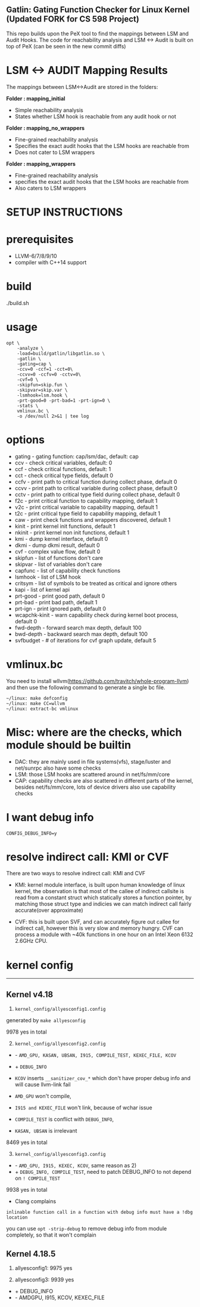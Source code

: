 Gatlin: Gating Function Checker for Linux Kernel (Updated FORK for CS 598 Project)
-------

This repo builds upon the PeX tool to find the mappings between LSM and Audit Hooks. The code for reachability analysis and LSM <-> Audit is built on top of PeX (can be seen in the new commit diffs)



# LSM <-> AUDIT Mapping Results 

The mappings between LSM<->Audit are stored in the folders:

**Folder : mapping_initial** 
* Simple reachability analysis 
* States whether LSM hook is reachable from any audit hook or not

**Folder : mapping_no_wrappers**  
* Fine-grained reachability analysis 
* Specifies the exact audit hooks that the LSM hooks are reachable from 
* Does not cater to LSM wrappers

**Folder : mapping_wrappers** 
* Fine-grained reachability analysis 
* specifies the exact audit hooks that the LSM hooks are reachable from 
* Also caters to LSM wrappers

# SETUP INSTRUCTIONS

# prerequisites

* LLVM-6/7/8/9/10
* compiler with C++14 support

# build

./build.sh

# usage

```
opt \
    -analyze \
    -load=build/gatlin/libgatlin.so \
    -gatlin \
    -gating=cap \
    -ccv=0 -ccf=1 -cct=0\
    -ccvv=0 -ccfv=0 -cctv=0\
    -cvf=0 \
    -skipfun=skip.fun \
    -skipvar=skip.var \
    -lsmhook=lsm.hook \
    -prt-good=0 -prt-bad=1 -prt-ign=0 \
    -stats \
    vmlinux.bc \
    -o /dev/null 2>&1 | tee log
```

# options
* gating - gating function: cap/lsm/dac, default: cap
* ccv - check critical variables, default: 0
* ccf - check critical functions, default: 1
* cct - check critical type fields, default 0
* ccfv - print path to critical function during collect phase, default 0
* ccvv - print path to critical variable during collect phase, default 0
* cctv - print path to critical type field during collect phase, default 0
* f2c - print critical function to capability mapping, default 1
* v2c - print critical variable to capability mapping, default 1
* t2c - print critical type field to capability mapping, default 1
* caw - print check functions and wrappers discovered, default 1
* kinit - print kernel init functions, default 1
* nkinit - print kernel non init functions, default 1
* kmi - dump kernel interface, default 0
* dkmi - dump dkmi result, default 0
* cvf - complex value flow, default 0
* skipfun - list of functions don't care
* skipvar - list of variables don't care
* capfunc - list of capability check functions
* lsmhook - list of LSM hook
* critsym - list of symbols to be treated as critical and ignore others
* kapi - list of kernel api
* prt-good - print good path, default 0
* prt-bad - print bad path, default 1
* prt-ign - print ignored path, default 0
* wcapchk-kinit - warn capability check during kernel boot process, default 0
* fwd-depth - forward search max depth, default 100
* bwd-depth - backward search max depth, default 100
* svfbudget - # of iterations for cvf graph update, default 5

# vmlinux.bc

You need to install wllvm(https://github.com/travitch/whole-program-llvm)
and then use the following command to generate a single bc file.

```
~/linux: make defconfig
~/linux: make CC=wllvm
~/linux: extract-bc vmlinux
```

# Misc: where are the checks, which module should be builtin

* DAC: they are mainly used in file systems(vfs),
       stage/luster and net/sunrpc also have some checks
* LSM: those LSM hooks are scattered around in net/fs/mm/core
* CAP: capability checks are also scattered in different parts of the kernel,
       besides net/fs/mm/core, lots of device drivers also use capability checks

# I want debug info

```
CONFIG_DEBUG_INFO=y
```

# resolve indirect call: KMI or CVF

There are two ways to resolve indirect call: KMI and CVF

* KMI: kernel module interface, is built upon human knowledge of linux kernel,
the observation is that most of the callee of indirect callsite is read from
a constant struct which statically stores a function pointer, 
by matching those struct type and indicies we can match indirect call
fairly accurate(over approximate)

* CVF: this is built upon SVF, and can accurately figure out callee for indirect call,
however this is very slow and memory hungry.
CVF can process a module with ~40k functions in one hour on an Intel Xeon 6132 2.6GHz CPU.

# kernel config
--------------

## Kernel v4.18

1) ```kernel_config/allyesconfig1.config```

generated by ```make allyesconfig```

9978 yes in total

2) ```kernel_config/allyesconfig2.config```

* \- ```AMD_GPU, KASAN, UBSAN, I915, COMPILE_TEST, KEXEC_FILE, KCOV```
* \+ ```DEBUG_INFO``` 

* ```KCOV``` inserts ```__sanitizer_cov_*``` which don't have proper debug info
and will cause llvm-link fail
* ```AMD_GPU``` won't compile,
* ```I915 and KEXEC_FILE``` won't link, because of wchar issue
* ```COMPILE_TEST``` is conflict with ```DEBUG_INFO```,
* ```KASAN, UBSAN``` is irrelevant

8469 yes in total

3) ```kernel_config/allyesconfig3.config```

* \- ```AMD_GPU, I915, KEXEC, KCOV```, same reason as 2)
* \+ ```DEBUG_INFO, COMPILE_TEST```, need to patch DEBUG_INFO to not depend on ```! COMPILE_TEST```

9938 yes in total

* Clang complains 

```
inlinable function call in a function with debug info must have a !dbg location
```

you can use ```opt -strip-debug``` to remove debug info from module completely, 
so that it won't complain

## Kernel 4.18.5

1) allyesconfig1: 9975 yes

2) allyesconfig3: 9939 yes

* \+ DEBUG_INFO
* \- AMDGPU, I915, KCOV, KEXEC_FILE

